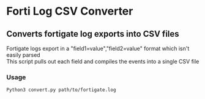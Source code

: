 # Forti Log CSV Converter
## Converts fortigate log exports into CSV files

Fortigate logs export in a "field1=value","field2=value" format which isn't easily parsed  
This script pulls out each field and compiles the events into a single CSV file

### Usage
````Python3 convert.py path/to/fortigate.log````
